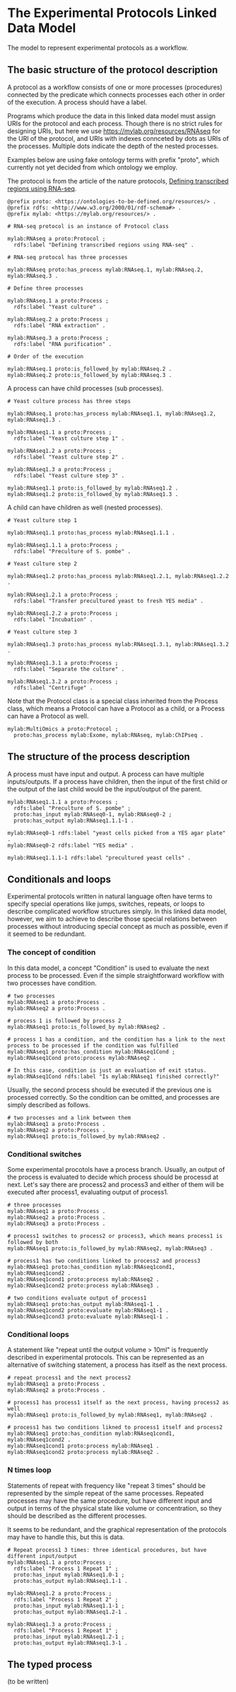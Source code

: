 # The Experimental Protocols Linked Data Model

The model to represent experimental protocols as a workflow.

## The basic structure of the protocol description

A protocol as a workflow consists of one or more processes (procedures) connected by the predicate which connects processes each other in order of the execution. A process should have a label.

Programs which produce the data in this linked data model must assign URIs for the protocol and each process. Though there is no strict rules for designing URIs, but here we use <https://mylab.org/resources/RNAseq> for the URI of the protocol, and URIs with indexes connceted by dots as URIs of the processes. Multiple dots indicate the depth of the nested processes.

Examples below are using fake ontology terms with prefix "proto", which currently not yet decided from which ontology we employ.

The protocol is from the article of the nature protocols, [Defining transcribed regions using RNA-seq](http://www.nature.com/nprot/journal/v5/n2/full/nprot.2009.229.html).

```ttl
@prefix proto: <https://ontologies-to-be-defined.org/resources/> .
@prefix rdfs: <http://www.w3.org/2000/01/rdf-schema#> .
@prefix mylab: <https://mylab.org/resources/> .

# RNA-seq protocol is an instance of Protocol class

mylab:RNAseq a proto:Protocol ;
  rdfs:label "Defining transcribed regions using RNA-seq" .

# RNA-seq protocol has three processes

mylab:RNAseq proto:has_process mylab:RNAseq.1, mylab:RNAseq.2, mylab:RNAseq.3 .

# Define three processes

mylab:RNAseq.1 a proto:Process ;
  rdfs:label "Yeast culture" .

mylab:RNAseq.2 a proto:Process ;
  rdfs:label "RNA extraction" .

mylab:RNAseq.3 a proto:Process ;
  rdfs:label "RNA purification" .

# Order of the execution

mylab:RNAseq.1 proto:is_followed_by mylab:RNAseq.2 .
mylab:RNAseq.2 proto:is_followed_by mylab:RNAseq.3 .
```

A process can have child processes (sub processes).

```ttl
# Yeast culture process has three steps

mylab:RNAseq.1 proto:has_process mylab:RNAseq1.1, mylab:RNAseq1.2, mylab:RNAseq1.3 .

mylab:RNAseq1.1 a proto:Process ;
  rdfs:label "Yeast culture step 1" .

mylab:RNAseq1.2 a proto:Process ;
  rdfs:label "Yeast culture step 2" .

mylab:RNAseq1.3 a proto:Process ;
  rdfs:label "Yeast culture step 3" .

mylab:RNAseq1.1 proto:is_followed_by mylab:RNAseq1.2 .
mylab:RNAseq1.2 proto:is_followed_by mylab:RNAseq1.3 .
```

A child can have children as well (nested processes).

```ttl
# Yeast culture step 1

mylab:RNAseq1.1 proto:has_process mylab:RNAseq1.1.1 .

mylab:RNAseq1.1.1 a proto:Process ;
  rdfs:label "Preculture of S. pombe" .

# Yeast culture step 2

mylab:RNAseq1.2 proto:has_process mylab:RNAseq1.2.1, mylab:RNAseq1.2.2 .

mylab:RNAseq1.2.1 a proto:Process ;
  rdfs:label "Transfer precultured yeast to fresh YES media" .

mylab:RNAseq1.2.2 a proto:Process ;
  rdfs:label "Incubation" .

# Yeast culture step 3

mylab:RNAseq1.3 proto:has_process mylab:RNAseq1.3.1, mylab:RNAseq1.3.2 .

mylab:RNAseq1.3.1 a proto:Process ;
  rdfs:label "Separate the culture" .

mylab:RNAseq1.3.2 a proto:Process ;
  rdfs:label "Centrifuge" .
```

Note that the Protocol class is a special class inherited from the Process class, which means a Protocol can have a Protocol as a child, or a Process can have a Protocol as well.

```ttl
mylab:MultiOmics a proto:Protocol ;
  proto:has_process mylab:Exome, mylab:RNAseq, mylab:ChIPseq .
```

## The structure of the process description

A process must have input and output. A process can have multiple inputs/outputs. If a process have children, then the input of the first child or the output of the last child would be the input/output of the parent.

```ttl
mylab:RNAseq1.1.1 a proto:Process ;
  rdfs:label "Preculture of S. pombe" ;
  proto:has_input mylab:RNAseq0-1, mylab:RNAseq0-2 ;
  proto:has_output mylab:RNAseq1.1.1-1 .

mylab:RNAseq0-1 rdfs:label "yeast cells picked from a YES agar plate" .
mylab:RNAseq0-2 rdfs:label "YES media" .

mylab:RNAseq1.1.1-1 rdfs:label "precultured yeast cells" .
```

## Conditionals and loops

Experimental protocols written in natural language often have terms to specify special operations like jumps, switches, repeats, or loops to describe complicated workflow structures simply. In this linked data model, however, we aim to achieve to describe those special relations between processes without introducing special concept as much as possible, even if it seemed to be redundant.

### The concept of condition

In this data model, a concept "Condition" is used to evaluate the next process to be processed. Even if the simple straightforward workflow with two processes have condition.

```ttl
# two processes
mylab:RNAseq1 a proto:Process .
mylab:RNAseq2 a proto:Process .

# process 1 is followed by process 2
mylab:RNAseq1 proto:is_followed_by mylab:RNAseq2 .

# process 1 has a condition, and the condition has a link to the next process to be processed if the condition was fulfilled
mylab:RNAseq1 proto:has_condition mylab:RNAseq1Cond ;
mylab:RNAseq1Cond proto:process mylab:RNAseq2 .

# In this case, condition is just an evaluation of exit status.
mylab:RNAseq1Cond rdfs:label "Is mylab:RNAseq1 finished correctly?"
```

Usually, the second process should be executed if the previous one is processed correctly. So the condition can be omitted, and processes are simply described as follows.

```ttl
# two processes and a link between them
mylab:RNAseq1 a proto:Process .
mylab:RNAseq2 a proto:Process .
mylab:RNAseq1 proto:is_followed_by mylab:RNAseq2 .
```

### Conditional switches

Some experimental procotols have a process branch. Usually, an output of the process is evaluated to decide which process should be processd at next. Let's say there are process2 and process3 and either of them will be executed after process1, evaluating output of process1.

```ttl
# three processes
mylab:RNAseq1 a proto:Process .
mylab:RNAseq2 a proto:Process .
mylab:RNAseq3 a proto:Process .

# process1 switches to process2 or process3, which means process1 is followed by both
mylab:RNAseq1 proto:is_followed_by mylab:RNAseq2, mylab:RNAseq3 .

# process1 has two conditions linked to process2 and process3
mylab:RNAseq1 proto:has_condition mylab:RNAseq1cond1, mylab:RNAseq1cond2 .
mylab:RNAseq1cond1 proto:process mylab:RNAseq2 .
mylab:RNAseq1cond2 proto:process mylab:RNAseq3 .

# two conditions evaluate output of process1
mylab:RNAseq1 proto:has_output mylab:RNAseq1-1 .
mylab:RNAseq1cond2 proto:evaluate mylab:RNAseq1-1 .
mylab:RNAseq1cond3 proto:evaluate mylab:RNAseq1-1 .
```

### Conditional loops

A statement like "repeat until the output volume > 10ml" is frequently described in experimental protocols. This can be represented as an alternative of switching statement, a process has itself as the next process.

```ttl
# repeat process1 and the next process2
mylab:RNAseq1 a proto:Process .
mylab:RNAseq2 a proto:Process .

# process1 has process1 itself as the next process, having process2 as well
mylab:RNAseq1 proto:is_followed_by mylab:RNAseq1, mylab:RNAseq2 .

# process1 has two conditions likned to process1 itself and process2
mylab:RNAseq1 proto:has_condition mylab:RNAseq1cond1, mylab:RNAseq1cond2 .
mylab:RNAseq1cond1 proto:process mylab:RNAseq1 .
mylab:RNAseq1cond2 proto:process mylab:RNAseq2 .
```

### N times loop

Statements of repeat with frequency like "repeat 3 times" should be represented by the simple repeat of the same processes. Repeated processes may have the same procedure, but have different input and output in terms of the physical state like volume or concentration, so they should be described as the different processes.

It seems to be redundant, and the graphical representation of the protocols may have to handle this, but this is data.

```ttl
# Repeat process1 3 times: three identical procedures, but have different input/output
mylab:RNAseq1.1 a proto:Process ;
  rdfs:label "Process 1 Repeat 1" ;
  proto:has_input mylab:RNAseq1.0-1 ;
  proto:has_output mylab:RNAseq1.1-1 .

mylab:RNAseq1.2 a proto:Process ;
  rdfs:label "Process 1 Repeat 2" ;
  proto:has_input mylab:RNAseq1.1-1 ;
  proto:has_output mylab:RNAseq1.2-1 .

mylab:RNAseq1.3 a proto:Process ;
  rdfs:label "Process 1 Repeat 1" ;
  proto:has_input mylab:RNAseq1.2-1 ;
  proto:has_output mylab:RNAseq1.3-1 .
```

## The typed process

(to be written)
